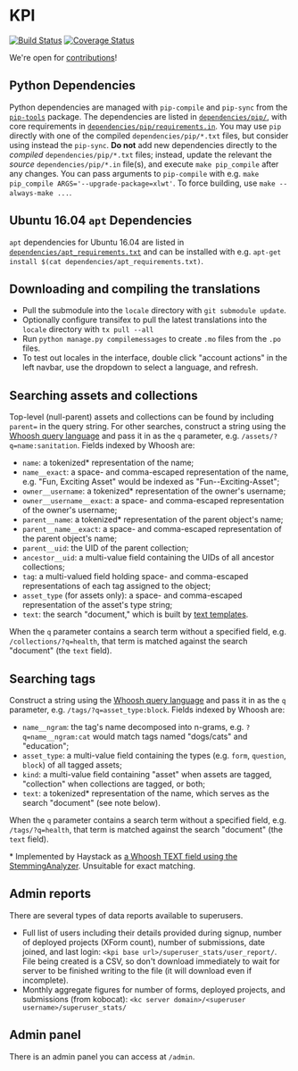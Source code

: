 KPI
===

[![Build Status](https://travis-ci.org/kobotoolbox/kpi.svg?branch=develop)](https://travis-ci.org/kobotoolbox/kpi)
[![Coverage Status](https://coveralls.io/repos/github/kobotoolbox/kpi/badge.svg?branch=master)](https://coveralls.io/github/kobotoolbox/kpi?branch=master)

We're open for [contributions](./CONTRIBUTING.md)!

Python Dependencies
-------------------
Python dependencies are managed with `pip-compile` and `pip-sync` from the [`pip-tools`](https://github.com/jazzband/pip-tools/) package. The dependencies are listed in [`dependencies/pip/`](./dependencies/pip/), with core requirements in [`dependencies/pip/requirements.in`](./dependencies/pip/requirements.in). You may use `pip` directly with one of the compiled `dependencies/pip/*.txt` files, but consider using instead the `pip-sync`. **Do not** add new dependencies directly to the *compiled* `dependencies/pip/*.txt` files; instead, update the relevant the *source* `dependencies/pip/*.in` file(s), and execute `make pip_compile` after any changes. You can pass arguments to `pip-compile` with e.g. `make pip_compile ARGS='--upgrade-package=xlwt'`. To force building, use `make --always-make ...`.

Ubuntu 16.04 `apt` Dependencies
-------------------------------
`apt` dependencies for Ubuntu 16.04 are listed in [`dependencies/apt_requirements.txt`](dependencies/apt_requirements.txt) and can be installed with e.g. `apt-get install $(cat dependencies/apt_requirements.txt)`.

Downloading and compiling the translations
------------------------------------------

* Pull the submodule into the `locale` directory with `git submodule update`.
* Optionally configure transifex to pull the latest translations into the `locale` directory with `tx pull --all`
* Run `python manage.py compilemessages` to create `.mo` files from the `.po` files.
* To test out locales in the interface, double click "account actions" in the left navbar, use the dropdown to select a language, and refresh.

Searching assets and collections
--------------------------------
Top-level (null-parent) assets and collections can be found by including `parent=` in the query string. For other searches, construct a string using the [Whoosh query language](http://whoosh.readthedocs.io/en/latest/querylang.html) and pass it in as the `q` parameter, e.g. `/assets/?q=name:sanitation`. Fields indexed by Whoosh are:

* `name`: a tokenized\* representation of the name;
* `name__exact`: a space- and comma-escaped representation of the name, e.g. "Fun, Exciting Asset" would be indexed as "Fun--Exciting-Asset";
* `owner__username`: a tokenized\* representation of the owner's username;
* `owner__username__exact`: a space- and comma-escaped representation of the owner's username;
* `parent__name`: a tokenized\* representation of the parent object's name;
* `parent__name__exact`: a space- and comma-escaped representation of the parent object's name;
* `parent__uid`: the UID of the parent collection;
* `ancestor__uid`: a multi-value field containing the UIDs of all ancestor collections;
* `tag`: a multi-valued field holding space- and comma-escaped representations of each tag assigned to the object;
* `asset_type` (for assets only): a space- and comma-escaped representation of the asset's type string;
* `text`: the search "document," which is built by [text templates](https://github.com/kobotoolbox/kpi/tree/master/kpi/templates/search/indexes/kpi).

When the `q` parameter contains a search term without a specified field, e.g. `/collections/?q=health`, that term is matched against the search "document" (the `text` field). 

Searching tags
--------------
Construct a string using the [Whoosh query language](http://whoosh.readthedocs.io/en/latest/querylang.html) and pass it in as the `q` parameter, e.g. `/tags/?q=asset_type:block`. Fields indexed by Whoosh are:

* `name__ngram`: the tag's name decomposed into n-grams, e.g. `?q=name__ngram:cat` would match tags named "dogs/cats" and "education";
* `asset_type`: a multi-value field containing the types (e.g. `form`, `question`, `block`) of all tagged assets;
* `kind`: a multi-value field containing "asset" when assets are tagged, "collection" when collections are tagged, or both;
* `text`: a tokenized\* representation of the name, which serves as the search "document" (see note below).

When the `q` parameter contains a search term without a specified field, e.g. `/tags/?q=health`, that term is matched against the search "document" (the `text` field).

\* Implemented by Haystack as [a Whoosh TEXT field using the StemmingAnalyzer](https://github.com/django-haystack/django-haystack/blob/ad90028a22b4274b8df1f4698dd59ac0643f03d5/haystack/backends/whoosh_backend.py#L174). Unsuitable for exact matching.

Admin reports
-------------
There are several types of data reports available to superusers. 
* Full list of users including their details provided during signup, number of deployed projects (XForm count), number of submissions, date joined, and last login: `<kpi base url>/superuser_stats/user_report/`. File being created is a CSV, so don't download immediately to wait for server to be finished writing to the file (it will download even if incomplete).
* Monthly aggregate figures for number of forms, deployed projects, and submissions (from kobocat): `<kc server domain>/<superuser username>/superuser_stats/`         

Admin panel
-----------
There is an admin panel you can access at `/admin`.